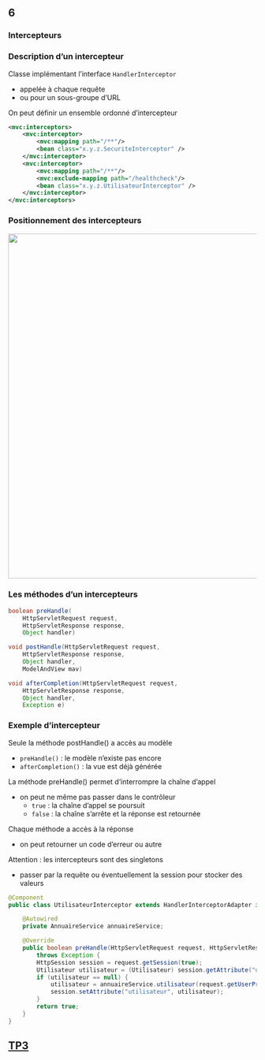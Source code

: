 <!-- .slide: data-background-image="images/spring.png" data-background-size="1200px" class="chapter" -->
## 6
### Intercepteurs





<!-- .slide: class="slide" -->
### Description d’un intercepteur
Classe implémentant l’interface `HandlerInterceptor`
 - appelée à chaque requête
 - ou pour un sous-groupe d’URL

On peut définir un ensemble ordonné d’intercepteur

```xml
<mvc:interceptors>
    <mvc:interceptor>
        <mvc:mapping path="/**"/>
        <bean class="x.y.z.SecuriteInterceptor" />
    </mvc:interceptor>
    <mvc:interceptor>
        <mvc:mapping path="/**"/>
        <mvc:exclude-mapping path="/healthcheck"/>
        <bean class="x.y.z.UtilisateurInterceptor" />
    </mvc:interceptor>
</mvc:interceptors>
```





<!-- .slide: class="slide" -->
<h3>Positionnement des intercepteurs</h3>
<div class="center">
    <img src="images/intercepteurs.png" style="width: 700px" />
</div>





<!-- .slide: class="slide" -->
### Les méthodes d’un intercepteurs

```java
boolean preHandle(
    HttpServletRequest request,
    HttpServletResponse response,
    Object handler) 

void postHandle(HttpServletRequest request,
    HttpServletResponse response,
    Object handler,
    ModelAndView mav) 

void afterCompletion(HttpServletRequest request,
    HttpServletResponse response,
    Object handler,
    Exception e)
```





<!-- .slide: class="slide" -->
### Exemple d’intercepteur

Seule la méthode postHandle() a accès au modèle
 - `preHandle()` : le modèle n’existe pas encore
 - `afterCompletion()` : la vue est déjà générée

La méthode preHandle() permet d’interrompre la chaîne d’appel
  - on peut ne même pas passer dans le contrôleur
    - `true` : la chaîne d’appel se poursuit
    - `false` : la chaîne s’arrête et la réponse est retournée

Chaque méthode a accès à la réponse
 - on peut retourner un code d’erreur ou autre

Attention : les intercepteurs sont des singletons
 - passer par la requête ou éventuellement la session pour stocker des valeurs





<!-- .slide: class="slide" -->

```java
@Component
public class UtilisateurInterceptor extends HandlerInterceptorAdapter implements HandlerInterceptor {

    @Autowired
    private AnnuaireService annuaireService;

    @Override
    public boolean preHandle(HttpServletRequest request, HttpServletResponse response, Object handler)
        throws Exception {
        HttpSession session = request.getSession(true);
        Utilisateur utilisateur = (Utilisateur) session.getAttribute("utilisateur");
        if (utilisateur == null) {
            utilisateur = annuaireService.utilisateur(request.getUserPrincipal().getName());
            session.setAttribute("utilisateur", utilisateur);
        }
        return true;
    }
}
```





<!-- .slide: data-background-image="images/tp.png" data-background-size="500px" class="tp" -->
## [TP3](https://github.com/romain-warnan/formation-spring-mvc#3-intercepteurs)
